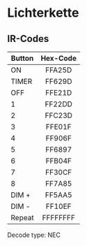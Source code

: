 # Lichterkette

## IR-Codes

| Button        | Hex-Code      | 
| ------------- |:-------------:|
| ON            | FFA25D        | 
| TIMER         | FF629D        |
| OFF           | FFE21D        | 
| 1             | FF22DD        |
| 2             | FFC23D        |
| 3             | FFE01F        |
| 4             | FF906F        |
| 5             | FF6897        |
| 6             | FFB04F        |
| 7             | FF30CF        |
| 8             | FF7A85        |
| DIM +         | FF5AA5        |
| DIM -         | FF10EF        |
| Repeat        | FFFFFFFF      |

Decode type: NEC
